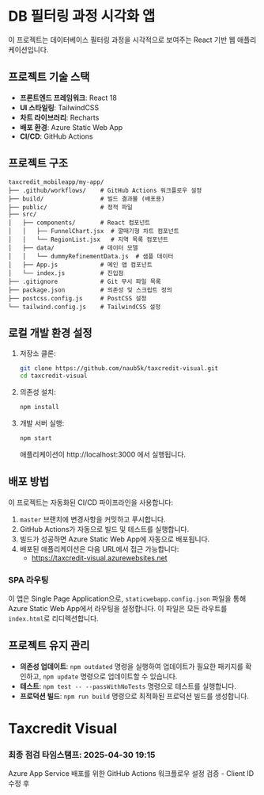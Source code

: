 # DB 필터링 과정 시각화 앱

이 프로젝트는 데이터베이스 필터링 과정을 시각적으로 보여주는 React 기반 웹 애플리케이션입니다.

## 프로젝트 기술 스택

- **프론트엔드 프레임워크**: React 18
- **UI 스타일링**: TailwindCSS
- **차트 라이브러리**: Recharts
- **배포 환경**: Azure Static Web App
- **CI/CD**: GitHub Actions

## 프로젝트 구조

```
taxcredit_mobileapp/my-app/
├── .github/workflows/    # GitHub Actions 워크플로우 설정
├── build/                # 빌드 결과물 (배포용)
├── public/               # 정적 파일
├── src/
│   ├── components/       # React 컴포넌트
│   │   ├── FunnelChart.jsx  # 깔때기형 차트 컴포넌트
│   │   └── RegionList.jsx   # 지역 목록 컴포넌트
│   ├── data/             # 데이터 모델
│   │   └── dummyRefinementData.js  # 샘플 데이터
│   ├── App.js            # 메인 앱 컴포넌트
│   └── index.js          # 진입점
├── .gitignore            # Git 무시 파일 목록
├── package.json          # 의존성 및 스크립트 정의
├── postcss.config.js     # PostCSS 설정
└── tailwind.config.js    # TailwindCSS 설정
```

## 로컬 개발 환경 설정

1. 저장소 클론:
   ```bash
   git clone https://github.com/naub5k/taxcredit-visual.git
   cd taxcredit-visual
   ```

2. 의존성 설치:
   ```bash
   npm install
   ```

3. 개발 서버 실행:
   ```bash
   npm start
   ```
   애플리케이션이 http://localhost:3000 에서 실행됩니다.

## 배포 방법

이 프로젝트는 자동화된 CI/CD 파이프라인을 사용합니다:

1. `master` 브랜치에 변경사항을 커밋하고 푸시합니다.
2. GitHub Actions가 자동으로 빌드 및 테스트를 실행합니다.
3. 빌드가 성공하면 Azure Static Web App에 자동으로 배포됩니다.
4. 배포된 애플리케이션은 다음 URL에서 접근 가능합니다:
   - https://taxcredit-visual.azurewebsites.net

### SPA 라우팅

이 앱은 Single Page Application으로, `staticwebapp.config.json` 파일을 통해 Azure Static Web App에서 라우팅을 설정합니다. 이 파일은 모든 라우트를 `index.html`로 리디렉션합니다.

## 프로젝트 유지 관리

- **의존성 업데이트**: `npm outdated` 명령을 실행하여 업데이트가 필요한 패키지를 확인하고, `npm update` 명령으로 업데이트할 수 있습니다.
- **테스트**: `npm test -- --passWithNoTests` 명령으로 테스트를 실행합니다.
- **프로덕션 빌드**: `npm run build` 명령으로 최적화된 프로덕션 빌드를 생성합니다.

# Taxcredit Visual

### 최종 점검 타임스탬프: 2025-04-30 19:15

Azure App Service 배포를 위한 GitHub Actions 워크플로우 설정 검증 - Client ID 수정 후
